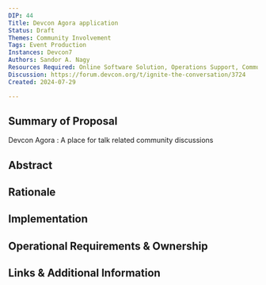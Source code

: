 ```yaml
---
DIP: 44
Title: Devcon Agora application
Status: Draft
Themes: Community Involvement
Tags: Event Production
Instances: Devcon7
Authors: Sandor A. Nagy
Resources Required: Online Software Solution, Operations Support, Communication Support, Tech Support
Discussion: https://forum.devcon.org/t/ignite-the-conversation/3724
Created: 2024-07-29

---
```

## Summary of Proposal
Devcon Agora : A place for talk related community discussions


## Abstract

## Rationale

##  Implementation 

## Operational Requirements & Ownership

## Links & Additional Information
